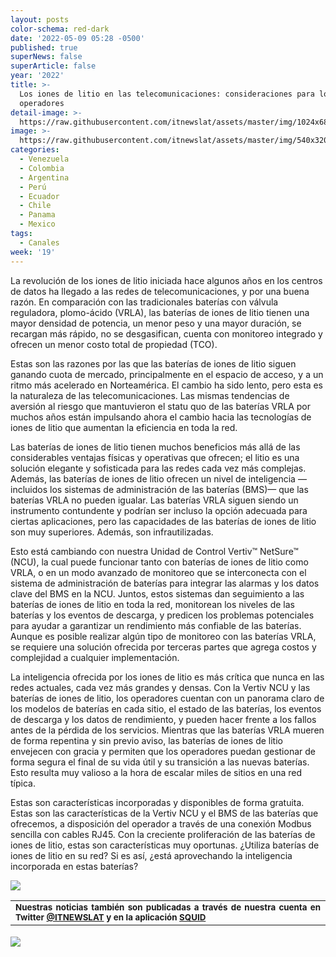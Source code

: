 ```yaml
---
layout: posts
color-schema: red-dark
date: '2022-05-09 05:28 -0500'
published: true
superNews: false
superArticle: false
year: '2022'
title: >-
  Los iones de litio en las telecomunicaciones: consideraciones para los
  operadores
detail-image: >-
  https://raw.githubusercontent.com/itnewslat/assets/master/img/1024x680/Jim-Wiemer-g.jpg
image: >-
  https://raw.githubusercontent.com/itnewslat/assets/master/img/540x320/Jim-Wiemer-p.jpg
categories:
  - Venezuela
  - Colombia
  - Argentina
  - Perú
  - Ecuador
  - Chile
  - Panama
  - Mexico
tags:
  - Canales
week: '19'
---
```

La revolución de los iones de litio iniciada hace algunos años en los centros de datos ha llegado a las redes de telecomunicaciones, y por una buena razón. En comparación con las tradicionales baterías con válvula reguladora, plomo-ácido (VRLA), las baterías de iones de litio tienen una mayor densidad de potencia, un menor peso y una mayor duración, se recargan más rápido, no se desgasifican, cuenta con monitoreo integrado y ofrecen un menor costo total de propiedad (TCO).
 
Estas son las razones por las que las baterías de iones de litio siguen ganando cuota de mercado, principalmente en el espacio de acceso, y a un ritmo más acelerado en Norteamérica. El cambio ha sido lento, pero esta es la naturaleza de las telecomunicaciones. Las mismas tendencias de aversión al riesgo que mantuvieron el statu quo de las baterías VRLA por muchos años están impulsando ahora el cambio hacia las tecnologías de iones de litio que aumentan la eficiencia en toda la red.
 
Las baterías de iones de litio tienen muchos beneficios más allá de las considerables ventajas físicas y operativas que ofrecen; el litio es una solución elegante y sofisticada para las redes cada vez más complejas. Además, las baterías de iones de litio ofrecen un nivel de inteligencia —incluidos los sistemas de administración de las baterías (BMS)— que las baterías VRLA no pueden igualar. Las baterías VRLA siguen siendo un instrumento contundente y podrían ser incluso la opción adecuada para ciertas aplicaciones, pero las capacidades de las baterías de iones de litio son muy superiores. Además, son infrautilizadas.
 
Esto está cambiando con nuestra Unidad de Control Vertiv™ NetSure™ (NCU), la cual puede funcionar tanto con baterías de iones de litio como VRLA, o en un modo avanzado de monitoreo que se interconecta con el sistema de administración de baterías para integrar las alarmas y los datos clave del BMS en la NCU. Juntos, estos sistemas dan seguimiento a las baterías de iones de litio en toda la red, monitorean los niveles de las baterías y los eventos de descarga, y predicen los problemas potenciales para ayudar a garantizar un rendimiento más confiable de las baterías. Aunque es posible realizar algún tipo de monitoreo con las baterías VRLA, se requiere una solución ofrecida por terceras partes que agrega costos y complejidad a cualquier implementación.
 
La inteligencia ofrecida por los iones de litio es más crítica que nunca en las redes actuales, cada vez más grandes y densas. Con la Vertiv NCU y las baterías de iones de litio, los operadores cuentan con un panorama claro de los modelos de baterías en cada sitio, el estado de las baterías, los eventos de descarga y los datos de rendimiento, y pueden hacer frente a los fallos antes de la pérdida de los servicios. Mientras que las baterías VRLA mueren de forma repentina y sin previo aviso, las baterías de iones de litio envejecen con gracia y permiten que los operadores puedan gestionar de forma segura el final de su vida útil y su transición a las nuevas baterías. Esto resulta muy valioso a la hora de escalar miles de sitios en una red típica.
 
Estas son características incorporadas y disponibles de forma gratuita. Estas son las características de la Vertiv NCU y el BMS de las baterías que ofrecemos, a disposición del operador a través de una conexión Modbus sencilla con cables RJ45. Con la creciente proliferación de las baterías de iones de litio, estas son características muy oportunas.
¿Utiliza baterías de iones de litio en su red? Si es así, ¿está aprovechando la inteligencia incorporada en estas baterías?

![](https://raw.githubusercontent.com/itnewslat/assets/master/img/540x320/Jim-Wiemer-p.jpg)

<table style="height: 42px;" width="569">
<tbody>
<tr>
<td style="text-align: justify;"><sub><strong>Nuestras noticias también son publicadas a través de nuestra cuenta en Twitter <a href="https://twitter.com/itnewslat?lang=es">@ITNEWSLAT</a> y en la aplicación <a href="https://squidapp.co/en/">SQUID</a></strong></sub></td>
</tr>
</tbody>
</table>

<img src="https://tracker.metricool.com/c3po.jpg?hash=56f88a41e39ab42c063cc51676587a04"/>

